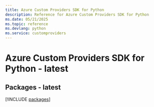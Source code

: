 ```yaml
---
title: Azure Custom Providers SDK for Python
description: Reference for Azure Custom Providers SDK for Python
ms.date: 05/21/2025
ms.topic: reference
ms.devlang: python
ms.service: customproviders
---
```

# Azure Custom Providers SDK for Python - latest
## Packages - latest
[!INCLUDE [packages](custom-providers-index.md)]